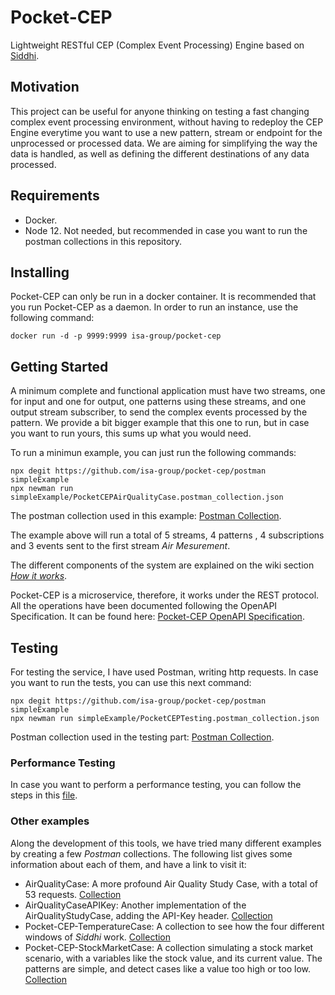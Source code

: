 # Pocket-CEP

Lightweight RESTful CEP (Complex Event Processing) Engine based on [Siddhi](https://siddhi.io/).

## Motivation

This project can be useful for anyone thinking on testing a fast changing complex event processing environment, without having to redeploy the CEP Engine everytime you want to use a new pattern, stream or endpoint for the unprocessed or processed data. We are aiming for simplifying the way the data is handled, as well as defining the different destinations of any data processed.

## Requirements

* Docker.
* Node 12. Not needed, but recommended in case you want to run the postman collections in this repository.

## Installing

Pocket-CEP can only be run in a docker container. It is recommended that you run Pocket-CEP as a daemon. In order to run an instance, use the following command:

```
docker run -d -p 9999:9999 isa-group/pocket-cep
```

## Getting Started

A minimum complete and functional application must have two streams, one for input and one for output, one patterns using these streams, and one output stream subscriber, to send the complex events processed by the pattern. We provide a bit bigger example that this one to run, but in case you want to run yours, this sums up what you would need.

To run a minimun example, you can just run the following commands:

```
npx degit https://github.com/isa-group/pocket-cep/postman simpleExample
npx newman run simpleExample/PocketCEPAirQualityCase.postman_collection.json
```

The postman collection used in this example: [Postman Collection](https://documenter.getpostman.com/view/9546113/T1DmEyqh).

The example above will run a total of 5 streams, 4 patterns , 4 subscriptions and 3 events sent to the first stream *Air Mesurement*.

The different components of the system are explained on the wiki section *[How it works](https://github.com/isa-group/pocket-cep/wiki/How-it-works)*.

Pocket-CEP is a microservice, therefore, it works under the REST protocol. All the operations have been documented following the OpenAPI Specification. It can be found here: [Pocket-CEP OpenAPI Specification](https://app.swaggerhub.com/apis/JsAntoPe/pocket-cep/0.8.0-oas3).


## Testing

For testing the service, I have used Postman, writing http requests. In case you want to run the tests, you can use this next command:

```
npx degit https://github.com/isa-group/pocket-cep/postman simpleExample
npx newman run simpleExample/PocketCEPTesting.postman_collection.json
```
Postman collection used in the testing part: [Postman Collection](https://documenter.getpostman.com/view/9546113/T1DmEyqo).

### Performance Testing

In case you want to perform a performance testing, you can follow the steps in this [file](https://github.com/isa-group/pocket-cep/blob/master/performance.md).

### Other examples

Along the development of this tools, we have tried many different examples by creating a few *Postman* collections. The following list gives some information about each of them, and have a link to visit it:
* AirQualityCase: A more profound Air Quality Study Case, with a total of 53 requests. [Collection](https://documenter.getpostman.com/view/9546113/TVKA5ees)
* AirQualityCaseAPIKey: Another implementation of the AirQualityStudyCase, adding the API-Key header. [Collection](https://documenter.getpostman.com/view/9546113/TVKBXcyC)
* Pocket-CEP-TemperatureCase: A collection to see how the four different windows of *Siddhi* work. [Collection](https://documenter.getpostman.com/view/9546113/TVKBXcyE)
* Pocket-CEP-StockMarketCase: A collection simulating a stock market scenario, with a variables like the stock value, and its current value. The patterns are simple, and detect cases like a value too high or too low. [Collection](https://documenter.getpostman.com/view/9546113/TVKBXd3a)

